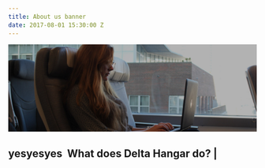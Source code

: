 ```yaml
---
title: About us banner
date: 2017-08-01 15:30:00 Z
---
```


<div id="home">
	<div class="site-slider">
				<img class="img-responsive about-bannerimgoveraide imageminwidth" src="/img/about_hero_desktop_1600.jpg">
                <div class="container">
                    <div class="row">
                        <div class="col-md-12">
                            <div class="slider-caption">
                                <h2><span id="textdecorator">yesyesyes &nbsp;What does Delta Hangar do? <span class="blinking-cursor">|</span></span></h2>
                            </div>
                        </div>
                    </div> 
                </div>
    </div> 
</div>